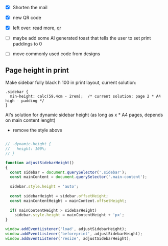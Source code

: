 

- [x] Shorten the mail
- [x] new QR code
- [x] left over: read more, qr
- [ ] maybe add some AI generated toast that tells the user to set print paddings to 0
- [ ] move commonly used code from designs


Page height in print
----------------------------------------------------------

Make sidebar fully black h 100 in print layout, current solution:

```
.sidebar {
  min-height: calc(59.4cm - 2rem);  /* current solution: page 2 * A4 high - padding */
}
```

AI's solution for dynamic sidebar height (as long as x * A4 pages, depends on main content lenght)

- remove the style above

```javascript

// .dynamic-height {
//   height: 100%;
// }

function adjustSidebarHeight()
{
  const sidebar = document.querySelector('.sidebar');
  const mainContent = document.querySelector('.main-content');
  
  sidebar.style.height = 'auto';
  
  const sidebarHeight = sidebar.offsetHeight;
  const mainContentHeight = mainContent.offsetHeight;
  
  if( mainContentHeight > sidebarHeight)
    sidebar.style.height = mainContentHeight + 'px';
}

window.addEventListener('load', adjustSidebarHeight);
window.addEventListener('beforeprint', adjustSidebarHeight);
window.addEventListener('resize', adjustSidebarHeight);
```
